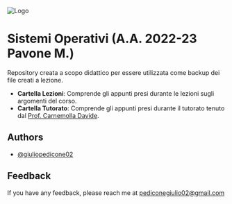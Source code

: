
![Logo](https://images.squarespace-cdn.com/content/v1/60056c48dfad4a3649200fc0/1613294634908-3HTA3TR74HYYSNEIZSIJ/UniCT-Logo.jpg?format=1000w)


# Sistemi Operativi (A.A. 2022-23 Pavone M.)

Repository creata a scopo didattico per essere utilizzata come backup dei file creati a lezione.

* **Cartella Lezioni**: Comprende gli appunti presi durante le lezioni sugli argomenti del corso.
* **Cartella Tutorato**: Comprende gli appunti presi durante il tutorato tenuto dal [Prof. Carnemolla Davide](https://github.com/Herbrant).

## Authors

- [@giuliopedicone02](https://www.github.com/giuliopedicone02)


## Feedback

If you have any feedback, please reach me at pediconegiulio02@gmail.com

